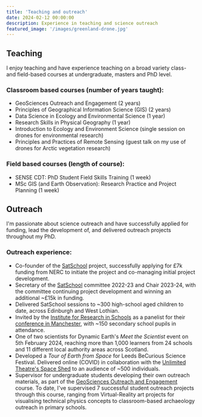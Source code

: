 ```yaml
---
title: 'Teaching and outreach'
date: 2024-02-12 00:00:00
description: Experience in teaching and science outreach
featured_image: '/images/greenland-drone.jpg'
---
```


## Teaching

I enjoy teaching and have experience teaching on a broad variety class- and field-based courses at undergraduate, masters and PhD level. 

### Classroom based courses (number of years taught):
* GeoSciences Outreach and Engagement (2 years)
* Principles of Geographical Information Science (GIS) (2 years)
* Data Science in Ecology and Environmental Science (1 year)
* Research Skills in Physical Geography (1 year)
* Introduction to Ecology and Environment Science (single session on drones for environmental research)
* Principles and Practices of Remote Sensing (guest talk on my use of drones for Arctic vegetation research)

### Field based courses (length of course):
* SENSE CDT: PhD Student Field Skills Training (1 week)
* MSc GIS (and Earth Observation): Research Practice and Project Planning (1 week)

## Outreach

I'm passionate about science outreach and have successfully applied for funding, lead the development of, and delivered outreach projects throughout my PhD.

### Outreach experience:
* Co-founder of the [SatSchool](https://satschool-outreach.github.io/) project, successfully applying for £7k funding from NERC to initiate the project and co-managing initial project development.
* Secretary of the [SatSchool](https://satschool-outreach.github.io/) committee 2022-23 and Chair 2023-24, with the committee continuing project development and winning an additional ~£15k in funding.
* Delivered SatSchool sessions to ~300 high-school aged children to date, across Edinburgh and West Lothian.
* Invited by the [Institute for Research in Schools](https://researchinschools.org/) as a panelist for their [conference in Manchester](https://researchinschools.org/manchester-conference-2023/), with ~150 secondary school pupils in attendance.
* One of two scientists for Dynamic Earth's *Meet the Scientist* event on 5th February 2024, reaching more than 1,000 learners from 24 schools and 11 different local authority areas across Scotland.
* Developed a *Tour of Earth from Space* for Leeds BeCurious Science Festival. Delivered online (COVID) in collaboration with the [Unlimited Theatre's Space Shed](https://thespaceshed.unlimited.earth/) to an audience of ~500 individuals.
* Supervisor for undergraduate students developing their own outreach materials, as part of the [GeoSciences Outreach and Engagement]('/teaching-and-outreach') course. To date, I've supervised 7 successful student outreach projects through this course, ranging from Virtual-Reality art projects for visualising technical physics concepts to classroom-based archaeology outreach in primary schools.
